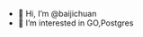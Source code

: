 - 👋 Hi, I’m @baijichuan
- 👀 I’m interested in GO,Postgres

<!---
baijichuan/baijichuan is a ✨ special ✨ repository because its `README.md` (this file) appears on your GitHub profile.
You can click the Preview link to take a look at your changes.
--->
